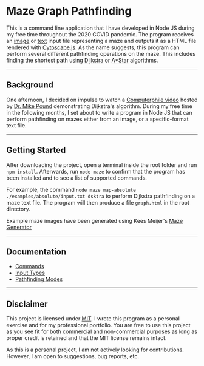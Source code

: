 # Maze Graph Pathfinding

This is a command line application that I have developed in Node JS during my free time throughout the 2020 COVID pandemic. The program receives an [image](./info/input-types/maze.png) or [text](./info/input-types/absolute.md) input file representing a maze and outputs it as a HTML file rendered with [Cytoscape.js](https://js.cytoscape.org/). As the name suggests, this program can perform several different pathfinding operations on the maze. This includes finding the shortest path using [Dijkstra](https://en.wikipedia.org/wiki/Dijkstra%27s_algorithm) or [A*Star](https://en.wikipedia.org/wiki/A*_search_algorithm) algorithms.

---

## Background
One afternoon, I decided on impulse to watch a [Computerphile video](https://www.youtube.com/watch?v=GazC3A4OQTE) hosted by [Dr. Mike Pound](https://github.com/mikepound) demonstrating Dijkstra's algorithm. During my free time in the following months, I set about to write a program in Node JS that can perform pathfinding on mazes either from an image, or a specific-format text file.

---

## Getting Started
After downloading the project, open a terminal inside the root folder and run `npm install`. Afterwards, run `node maze` to confirm that the program has been installed and to see a list of supported commands.

For example, the command `node maze map-absolute ./examples/absolute/input.txt dsktra` to perform Dijkstra pathfinding on a maze text file. The program will then produce a file `graph.html` in the root directory.

Example maze images have been generated using Kees Meijer's [Maze Generator](https://keesiemeijer.github.io/maze-generator/)

---

## Documentation
* [Commands](./info/commands/readme.md)
* [Input Types](./info/input-types/readme.md)
* [Pathfinding Modes](./info/pathfinding-modes/readme.md)

---

## Disclaimer
This project is licensed under [MIT](https://opensource.org/licenses/MIT). I wrote this program as a personal exercise and for my professional portfolio. You are free to use this project as you see fit for both commercial and non-commercial purposes as long as proper credit is retained and that the MIT license remains intact.

As this is a personal project, I am not actively looking for contributions. However, I am open to suggestions, bug reports, etc.
